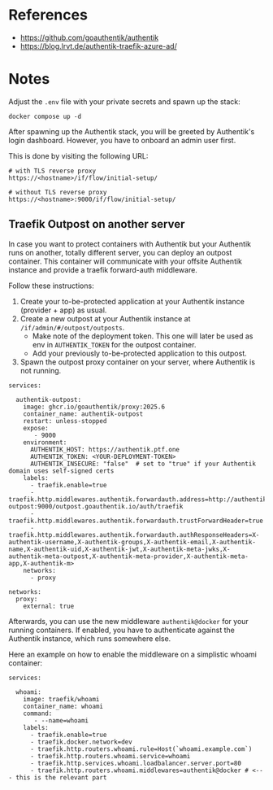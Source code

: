 # References

- https://github.com/goauthentik/authentik
- https://blog.lrvt.de/authentik-traefik-azure-ad/

# Notes

Adjust the `.env` file with your private secrets and spawn up the stack:

````
docker compose up -d
````

After spawning up the Authentik stack, you will be greeted by Authentik's login dashboard. However, you have to onboard an admin user first. 

This is done by visiting the following URL: 

````
# with TLS reverse proxy
https://<hostname>/if/flow/initial-setup/

# without TLS reverse proxy
https://<hostname>:9000/if/flow/initial-setup/
````

## Traefik Outpost on another server

In case you want to protect containers with Authentik but your Authentik runs on another, totally different server, you can deploy an outpost container. This container will communicate with your offsite Authentik instance and provide a traefik forward-auth middleware.

Follow these instructions:

1. Create your to-be-protected application at your Authentik instance (provider + app) as usual.
2. Create a new outpost at your Authentik instance at `/if/admin/#/outpost/outposts`.
    - Make note of the deployment token. This one will later be used as env in `AUTHENTIK_TOKEN` for the outpost container.
    - Add your previously to-be-protected application to this outpost.
4. Spawn the outpost proxy container on your server, where Authentik is not running.

````
services:

  authentik-outpost:
    image: ghcr.io/goauthentik/proxy:2025.6
    container_name: authentik-outpost
    restart: unless-stopped
    expose:
       - 9000
    environment:
      AUTHENTIK_HOST: https://authentik.ptf.one
      AUTHENTIK_TOKEN: <YOUR-DEPLOYMENT-TOKEN>
      AUTHENTIK_INSECURE: "false"  # set to "true" if your Authentik domain uses self-signed certs
    labels:
      - traefik.enable=true
      - traefik.http.middlewares.authentik.forwardauth.address=http://authentik-outpost:9000/outpost.goauthentik.io/auth/traefik
      - traefik.http.middlewares.authentik.forwardauth.trustForwardHeader=true
      - traefik.http.middlewares.authentik.forwardauth.authResponseHeaders=X-authentik-username,X-authentik-groups,X-authentik-email,X-authentik-name,X-authentik-uid,X-authentik-jwt,X-authentik-meta-jwks,X-authentik-meta-outpost,X-authentik-meta-provider,X-authentik-meta-app,X-authentik-m>
    networks:
      - proxy

networks:
  proxy:
    external: true
````

Afterwards, you can use the new middleware `authentik@docker` for your running containers. If enabled, you have to authenticate against the Authentik instance, which runs somewhere else. 

Here an example on how to enable the middleware on a simplistic whoami container:

````
services:

  whoami:
    image: traefik/whoami
    container_name: whoami
    command:
       - --name=whoami
    labels:
      - traefik.enable=true
      - traefik.docker.network=dev
      - traefik.http.routers.whoami.rule=Host(`whoami.example.com`)
      - traefik.http.routers.whoami.service=whoami
      - traefik.http.services.whoami.loadbalancer.server.port=80
      - traefik.http.routers.whoami.middlewares=authentik@docker # <--- this is the relevant part
````
